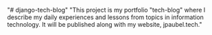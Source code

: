 "# django-tech-blog"
"This project is my portfolio "tech-blog" where I describe my daily experiences and lessons from topics in information technology. It will be published along with my website, jpaubel.tech."
